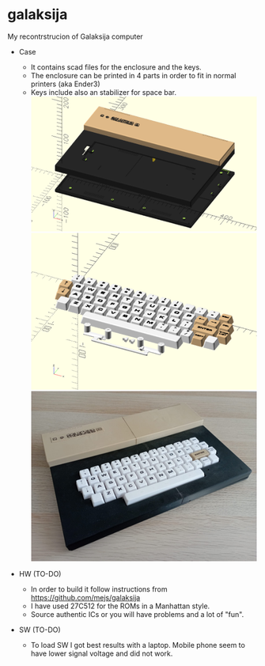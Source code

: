 # galaksija
My recontrstrucion of Galaksija computer

- Case
  - It contains scad files for the enclosure and the keys.
  - The enclosure can be printed in 4 parts in order to fit in normal printers (aka Ender3)
  - Keys include also an stabilizer for space bar.
  ![galaksija scad](case/galaksija_case.png)
  ![galaksija scad](case/galaksija_keys.png)
  ![galaksija front](case/photos/galaksija_front.jpg)
  
- HW (TO-DO)
  - In order to build it follow instructions from https://github.com/mejs/galaksija
  - I have used 27C512 for the ROMs in a Manhattan style.
  - Source authentic ICs or you will have problems and a lot of "fun".  
  
- SW (TO-DO)
  - To load SW I got best results with a laptop. Mobile phone seem to have lower signal voltage and did not work.
